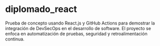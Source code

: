# diplomado_react
Prueba de concepto usando React.js y GitHub Actions para demostrar la integración de DevSecOps en el desarrollo de software. El proyecto se enfoca en automatización de pruebas, seguridad y retroalimentación continua.
